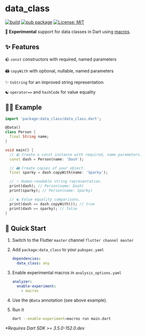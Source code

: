 # data_class

[![build](https://github.com/felangel/data_class/actions/workflows/main.yaml/badge.svg)](https://github.com/felangel/data_class/actions/workflows/main.yaml)
[![pub package](https://img.shields.io/pub/v/data_class.svg)](https://pub.dev/packages/data_class)
[![License: MIT](https://img.shields.io/badge/license-MIT-purple.svg)](https://opensource.org/licenses/MIT)

**🚧 Experimental** support for data classes in Dart using [macros](https://dart.dev/language/macros).

## ✨ Features

🪨 `const` constructors with required, named parameters

🖨️ `copyWith` with optional, nullable, named parameters

✨ `toString` for an improved string representation

☯️ `operator==` and `hashCode` for value equality

## 🧑‍💻 Example

```dart
import 'package:data_class/data_class.dart';

@Data()
class Person {
  final String name;
}

void main() {
  // 🪨 Create a const instance with required, name parameters.
  const dash = Person(name: 'Dash');

  // 🖨️ Create copies of your object.
  final sparky = dash.copyWith(name: 'Sparky');

  // ✨ Human-readable string representation.
  print(dash); // Person(name: Dash)
  print(sparky); // Person(name: Sparky)

  // ☯️ Value equality comparisons.
  print(dash == dash.copyWith()); // true
  print(dash == sparky); // false
}
```

## 🚀 Quick Start

1. Switch to the Flutter `master` channel
   `flutter channel master`

1. Add `package:data_class` to your `pubspec.yaml`

   ```yaml
   dependencies:
     data_class: any
   ```

1. Enable experimental macros in `analysis_options.yaml`

   ```yaml
   analyzer:
     enable-experiment:
       - macros
   ```

1. Use the `@Data` annotation (see above example).

1. Run it

   ```sh
   dart --enable-experiment=macros run main.dart
   ```

_\*Requires Dart SDK >= 3.5.0-152.0.dev_
